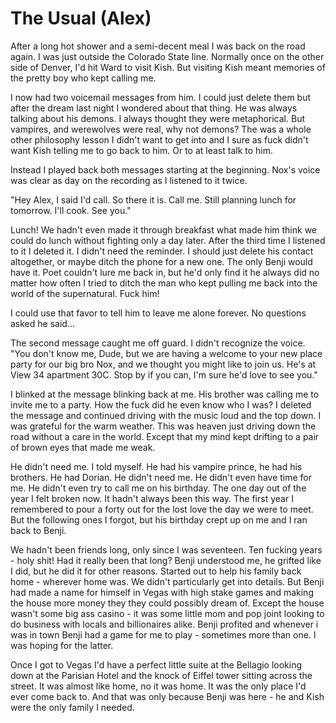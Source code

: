 #  The Usual (Alex)

After a long hot shower and a semi-decent meal I was back on the road again. I
was just outside the Colorado State line. Normally once on the other side of
Denver, I'd hit Ward to visit Kish. But visiting Kish meant memories of the
pretty boy who kept calling me.

I now had two voicemail messages from him. I could just delete them but after
the dream last night I wondered about that thing. He was always talking about
his demons. I always thought they were metaphorical. But vampires, and
werewolves were real, why not demons? The was a whole other philosophy lesson I
didn't want to get into and I sure as fuck didn't want Kish telling me to go
back to him. Or to at least talk to him.

Instead I played back both messages starting at the beginning. Nox's voice was
clear as day on the recording as I listened to it twice.

"Hey Alex, I said I'd call. So there it is. Call me. Still planning lunch for
tomorrow. I'll cook. See you."

Lunch! We hadn't even made it through breakfast what made him think we could do
lunch without fighting only a day later. After the third time I listened to it I
deleted it. I didn't need the reminder. I should just delete his contact
altogether, or maybe ditch the phone for a new one. The only Benji would have
it. Poet couldn't lure me back in, but he'd only find it he always did no matter
how often I tried to ditch the man who kept pulling me back into the world of
the supernatural. Fuck him!

I could use that favor to tell him to leave me alone forever. No questions asked
he said…

The second message caught me off guard. I didn't recognize the voice. "You don't
know me, Dude, but we are having a welcome to your new place party for our big
bro Nox, and we thought you might like to join us. He's at View 34 apartment
30C. Stop by if you can, I'm sure he'd love to see you."

I blinked at the message blinking back at me. His brother was calling me to
invite me to a party. How the fuck did he even know who I was? I deleted the
message and continued driving with the music loud and the top down. I was
grateful for the warm weather. This was heaven just driving down the road
without a care in the world. Except that my mind kept drifting to a pair of
brown eyes that made me weak.

He didn't need me. I told myself. He had his vampire prince, he had his
brothers. He had Dorian. He didn't need me. He didn't even have time for me. He
didn't even try to call me on his birthday. The one day out of the year I felt
broken now. It hadn't always been this way. The first year I remembered to pour
a forty out for the lost love the day we were to meet. But the following ones I
forgot, but his birthday crept up on me and I ran back to Benji.

We hadn't been friends long, only since I was seventeen. Ten fucking years -
holy shit! Had it really been that long? Benji understood me, he grifted like I
did, but he did it for other reasons. Started out to help his family back home -
wherever home was. We didn't particularly get into details. But Benji had made a
name for himself in Vegas with high stake games and making the house more money
they they could possibly dream of. Except the house wasn't some big ass casino -
it was some little mom and pop joint looking to do business with locals and
billionaires alike. Benji profited and whenever i was in town Benji had a game
for me to play - sometimes more than one. I was hoping for the latter.

Once I got to Vegas I'd have a perfect little suite at the Bellagio looking down
at the Parisian Hotel and the knock of Eiffel tower sitting across the street.
It was almost like home, no it was home. It was the only place I'd ever come
back to. And that was only because Benji was here - he and Kish were the only
family I needed.
